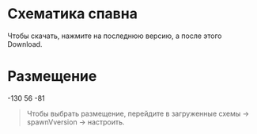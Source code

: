 # Схематика спавна
Чтобы скачать, нажмите на последнюю версию, а после этого Download.
# Размещение
-130 56 -81

> Чтобы выбрать размещение, перейдите в загруженные схемы -> spawnVversion -> настроить.
